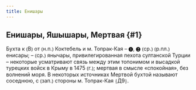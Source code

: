 ```yaml
---
title: Енишары
---
```

## Енишары, Яшышары, Мертвая {#1}

Бухта к ⦅В⦆ от ⦅н.п.⦆ Коктебель и м. Топрак-Кая – ❶, ❷ ⦅ср.⦆ ⦅р.пл.⦆ енисары; – ⦅ср.⦆ янычары, привилегированная пехота султанской Турции – некоторые усматривают связь между этим топонимом и высадкой турецких войск в Крыму в 1475 ⦅г.⦆; мертвая в смысле «спокойная», без волнений моря. В некоторых источниках Мертвой бухтой называют соседнюю, с ⦅зап.⦆ стороны м. Топрак-Кая ⦃Д9⦄.

